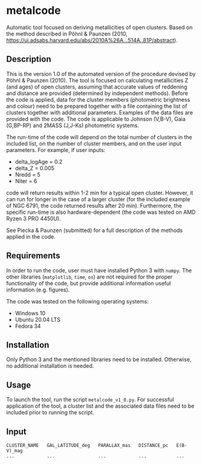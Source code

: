 # metalcode
Automatic tool focused on deriving metallicities of open clusters. Based on the method described in Pöhnl &amp; Paunzen (2010, https://ui.adsabs.harvard.edu/abs/2010A%26A...514A..81P/abstract).


## Description
This is the version 1.0 of the automated version of the procedure devised by Pöhnl &amp; Paunzen (2010). The tool is focused on calculating metallicities Z (and ages) of open clusters, assuming that accurate values of reddening and distance are provided (determined by independent methods). Before the code is applied, data for the cluster members (photometric brightness and colour) need to be prepared together with a file containing the list of clusters together with additional parameters. Examples of the data files are provided with the code. The code is applicable to Johnson (V,B-V), Gaia (G,BP-RP) and 2MASS (J,J-Ks) photometric systems.

The run-time of the code will depend on the total number of clusters in the included list, on the number of cluster members, and on the user input parameters. For example, if user inputs:

* delta_logAge = 0.2
* delta_Z = 0.005
* Nredd = 5
* Niter = 6

code will return results within 1-2 min for a typical open cluster. However, it can run for longer in the case of a larger cluster (for the included example of NGC 6791, the code returned results after 20 min). Furthermore, the specific run-time is also hardware-dependent (the code was tested on AMD Ryzen 3 PRO 4450U).

See Piecka & Paunzen (submitted) for a full description of the methods applied in the code.


## Requirements
In order to run the code, user must have installed Python 3 with `numpy`. The other libraries (`matplotlib`, `time`, `os`) are not required for the proper functionality of the code, but provide additional information useful information (e.g. figures).

The code was tested on the following operating systems:

* Windows 10
* Ubuntu 20.04 LTS
* Fedora 34


## Installation
Only Python 3 and the mentioned libraries need to be installed. Otherwise, no additional installation is needed.


## Usage
To launch the tool, run the script `metalcode_v1_0.py`. For successful application of the tool, a cluster list and the associated data files need to be included prior to running the script.


## Input
```
CLUSTER_NAME   GAL_LATITUDE_deg   PARALLAX_mas   DISTANCE_pc   E(B-V)_mag
...            ...                ...            ...           ...
```
